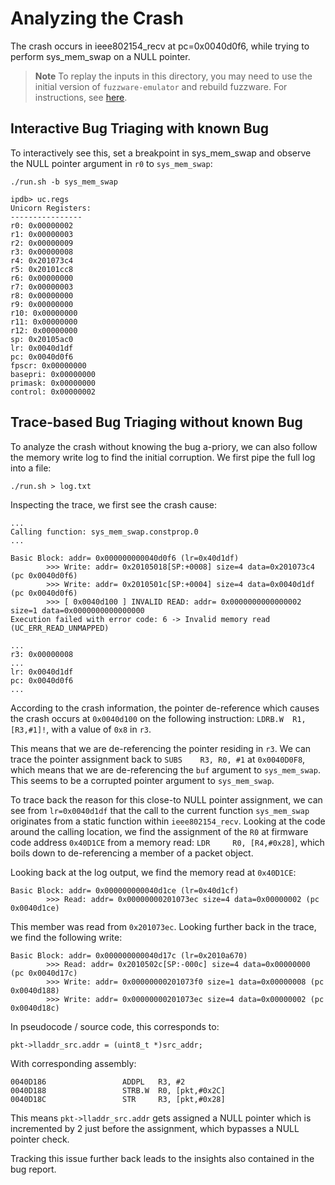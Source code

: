 # Analyzing the Crash
The crash occurs in ieee802154_recv at pc=0x0040d0f6, while trying to perform sys_mem_swap on a NULL pointer.

> **Note**
> To replay the inputs in this directory, you may need to use the initial version of `fuzzware-emulator` and rebuild fuzzware. For instructions, see [here](https://github.com/fuzzware-fuzzer/fuzzware-experiments/tree/main/04-crash-analysis).

## Interactive Bug Triaging with known Bug
To interactively see this, set a breakpoint in sys_mem_swap and observe the NULL pointer argument in `r0` to `sys_mem_swap`:

```
./run.sh -b sys_mem_swap
```

```
ipdb> uc.regs
Unicorn Registers:
----------------
r0: 0x00000002
r1: 0x00000003
r2: 0x00000009
r3: 0x00000008
r4: 0x201073c4
r5: 0x20101cc8
r6: 0x00000000
r7: 0x00000003
r8: 0x00000000
r9: 0x00000000
r10: 0x00000000
r11: 0x00000000
r12: 0x00000000
sp: 0x20105ac0
lr: 0x0040d1df
pc: 0x0040d0f6
fpscr: 0x00000000
basepri: 0x00000000
primask: 0x00000000
control: 0x00000002
```

## Trace-based Bug Triaging without known Bug
To analyze the crash without knowing the bug a-priory, we can also follow the memory write log to find the initial corruption. We first pipe the full log into a file:

```
./run.sh > log.txt
```

Inspecting the trace, we first see the crash cause:

```
...
Calling function: sys_mem_swap.constprop.0
...

Basic Block: addr= 0x000000000040d0f6 (lr=0x40d1df)
        >>> Write: addr= 0x20105018[SP:+0008] size=4 data=0x201073c4 (pc 0x0040d0f6)
        >>> Write: addr= 0x2010501c[SP:+0004] size=4 data=0x0040d1df (pc 0x0040d0f6)
        >>> [ 0x0040d100 ] INVALID READ: addr= 0x0000000000000002 size=1 data=0x0000000000000000
Execution failed with error code: 6 -> Invalid memory read (UC_ERR_READ_UNMAPPED)

...
r3: 0x00000008
...
lr: 0x0040d1df
pc: 0x0040d0f6
...
```

According to the crash information, the pointer de-reference which causes the crash occurs at `0x0040d100` on the following instruction: `LDRB.W  R1, [R3,#1]!`, with a value of `0x8` in `r3`.

This means that we are de-referencing the pointer residing in `r3`. We can trace the pointer assignment back to `SUBS    R3, R0, #1` at `0x0040D0F8`, which means that we are de-referencing the `buf` argument to `sys_mem_swap`. This seems to be a corrupted pointer argument to `sys_mem_swap`.

To trace back the reason for this close-to NULL pointer assignment, we can see from `lr=0x0040d1df` that the call to the current function `sys_mem_swap` originates from a static function within `ieee802154_recv`. Looking at the code around the calling location, we find the assignment of the `R0` at firmware code address `0x40D1CE` from a memory read: `LDR     R0, [R4,#0x28]`, which boils down to de-referencing a member of a packet object.

Looking back at the log output, we find the memory read at `0x40D1CE`:
```
Basic Block: addr= 0x000000000040d1ce (lr=0x40d1cf)
        >>> Read: addr= 0x00000000201073ec size=4 data=0x00000002 (pc 0x0040d1ce)
```

This member was read from `0x201073ec`. Looking further back in the trace, we find the following write:

```
Basic Block: addr= 0x000000000040d17c (lr=0x2010a670)
        >>> Read: addr= 0x2010502c[SP:-000c] size=4 data=0x00000000 (pc 0x0040d17c)
        >>> Write: addr= 0x00000000201073f0 size=1 data=0x00000008 (pc 0x0040d188)
        >>> Write: addr= 0x00000000201073ec size=4 data=0x00000002 (pc 0x0040d18c)
```

In pseudocode / source code, this corresponds to:
```
pkt->lladdr_src.addr = (uint8_t *)src_addr;
```

With corresponding assembly:
```
0040D186                 ADDPL   R3, #2
0040D188                 STRB.W  R0, [pkt,#0x2C]
0040D18C                 STR     R3, [pkt,#0x28]
```

This means `pkt->lladdr_src.addr` gets assigned a NULL pointer which is incremented by 2 just before the assignment, which bypasses a NULL pointer check.

Tracking this issue further back leads to the insights also contained in the bug report.
